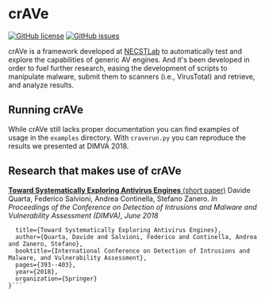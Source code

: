 # crAVe
[![GitHub license](https://img.shields.io/github/license/necst/crave.svg)](https://github.com/necst/crave/blob/master/LICENSE)
[![GitHub issues](https://img.shields.io/github/issues/necst/crave.svg)](https://github.com/necst/crave/issues)

crAVe is a framework developed at [NECSTLab](http://necst.it)  to automatically test and explore the capabilities of generic AV engines.
And it's been developed in order to fuel further research, easing the development of scripts to manipulate malware, submit them to scanners (i.e., VirusTotal)
and retrieve, and analyze results.

## Running crAVe
While crAVe still lacks proper documentation you can find examples of usage in the `examples` directory.
With `craverun.py` you can reproduce the results we presented at DIMVA 2018.


## Research that makes use of crAVe

[**Toward Systematically Exploring Antivirus Engines** (short paper)](https://github.com/necst/crave/raw/master/crave.pdf)
Davide Quarta, Federico Salvioni, Andrea Continella, Stefano Zanero.
*In Proceedings of the Conference on Detection of Intrusions and Malware and Vulnerability Assessment (DIMVA), June 2018*

```@inproceedings{quarta2018toward,
  title={Toward Systematically Exploring Antivirus Engines},
  author={Quarta, Davide and Salvioni, Federico and Continella, Andrea and Zanero, Stefano},
  booktitle={International Conference on Detection of Intrusions and Malware, and Vulnerability Assessment},
  pages={393--403},
  year={2018},
  organization={Springer}
}```
